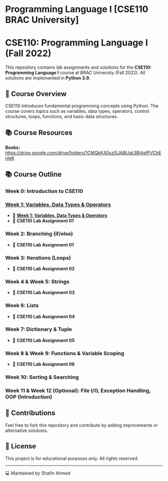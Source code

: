 # Programming Language I [CSE110 BRAC University]
# CSE110: Programming Language I (Fall 2022)

This repository contains lab assignments and solutions for the **CSE110: Programming Language I** course at BRAC University (Fall 2022). All solutions are implemented in **Python 3.9**.

## 📌 Course Overview
CSE110 introduces fundamental programming concepts using Python. The course covers topics such as variables, data types, operators, control structures, loops, functions, and basic data structures.

## 📚 Course Resources
**Books:** https://drive.google.com/drive/folders/1CMQkK40xzI5JABUsk3BI4efFVChEnleK 

## 📚 Course Outline

### Week 0: Introduction to CSE110
### [Week 1: Variables, Data Types & Operators](Programming-Language-I-CSE110/Week%2001/)
- 📂 **[Week 1: Variables, Data Types & Operators](Programming-Language-I-CSE110/Week%2001/CSE110%20Lab%20Assignment%201%20-%20Data%20Types,%20Variables,%20and%20I_O.docx)**
- 📂 **CSE110 Lab Assignment 01**
### Week 2: Branching (if/else)
- 📂 **CSE110 Lab Assignment 01**

### Week 3: Iterations (Loops)
- 📂 **CSE110 Lab Assignment 02**

### Week 4 & Week 5: Strings
- 📂 **CSE110 Lab Assignment 03**

### Week 6: Lists
- 📂 **CSE110 Lab Assignment 04**

### Week 7: Dictionary & Tuple
- 📂 **CSE110 Lab Assignment 05**

### Week 8 & Week 9: Functions & Variable Scoping
- 📂 **CSE110 Lab Assignment 06**

### Week 10: Sorting & Searching

### Week 11 & Week 12 (Optional): File I/O, Exception Handling, OOP (Introduction)

## 🤝 Contributions
Feel free to fork this repository and contribute by adding improvements or alternative solutions.

## 📜 License
This project is for educational purposes only. All rights reserved.

---
💻 Maintained by Shafin Ahmed
